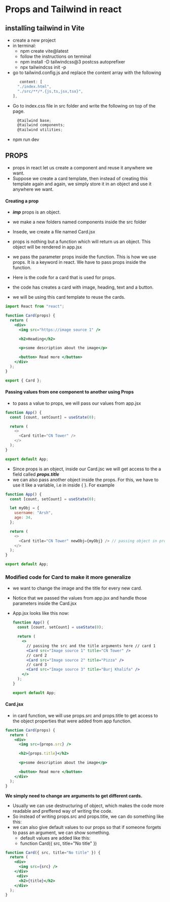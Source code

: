 # Props and Tailwind in react

## installing tailwind in Vite

- create a new project
- in terminal:
  - npm create vite@latest
  - follow the instructions on terminal
  - npm install -D tailwindcss@3 postcss autoprefixer
  - npx tailwindcss init -p
- go to tailwind.config.js and replace the content array with the following
  ```js
     content: [
    "./index.html",
    "./src/**/*.{js,ts,jsx,tsx}",
  ],
  ```
- Go to index.css file in src folder and write the following on top of the page.
  ```js
    @tailwind base;
    @tailwind components;
    @tailwind utilities;
  ```
- npm run dev

## PROPS

- props in react let us create a component and reuse it anywhere we want.
- Suppose we create a card template, then instead of creating this template again and again, we simply store it in an object and use it anywhere we want.

#### Creating a prop

- **_imp_** props is an object.
- we make a new folders named components inside the src folder
- Insede, we create a file named Card.jsx
- props is nothing but a function which will return us an object. This object will be rendered in app.jsx
- we pass the parameter props inside the function. This is how we use props. It is a keyword in react. We have to pass props inside the function.

- Here is the code for a card that is used for props.
- the code has creates a card with image, heading, text and a button.
- we will be using this card template to reuse the cards.

```jsx
import React from "react";

function Card(props) {
  return (
    <div>
      <img src="https://image source 1" />

      <h2>Heading</h2>

      <p>some description about the image</p>

      <button> Read more </button>
    </div>
  );
}

export { Card };
```

#### Passing values from one component to another using Props

- to pass a value to props, we will pass our values from app.jsx

```js
function App() {
  const [count, setCount] = useState(0);

  return (
    <>
      <Card title="CN Tower" />
    </>
  );
}

export default App;
```

- Since props is an object, inside our Card.jsc we will get access to the a field called **_props.title_**
- we can also pass another object inside the props. For this, we have to use it like a variable, i.e in inside { }. For example

```js
function App() {
  const [count, setCount] = useState(0);

  let myObj = {
    username: "Arsh",
    age: 34,
  };

  return (
    <>
      <Card title="CN Tower" newObj={myObj} /> // passing object in props.
    </>
  );
}

export default App;
```

### Modified code for Card to make it more generalize

- we want to change the image and the title for every new card.
- Notice that we passed the values from app.jsx and handle those parameters inside the Card.jsx
- App.jsx looks like this now:

  ```jsx
  function App() {
    const [count, setCount] = useState(0);

    return (
      <>
        // passing the src and the title arguments here // card 1
        <Card src="Image source 1" title="CN Tower" />
        // card 2
        <Card src="Image source 2" title="Pizza" />
        // card 3
        <Card src="Image source 3" title="Burj Khalifa" />
      </>
    );
  }

  export default App;
  ```

#### Card.jsx

- in card function, we will use props.src and props.title to get access to the object properties that were added from app function.

```jsx
function Card(props) {
  return (
    <div>
      <img src={props.src} />

      <h2>{props.title}</h2>

      <p>some description about the image</p>

      <button> Read more </button>
    </div>
  );
}
```

**We simply need to change are arguments to get different cards.**

- Usually we can use destructuring of object, which makes the code more readable and preffered way of writing the code.
- So instead of writing props.src and props.title, we can do something like this:
- we can also give default values to our props so that if someone forgets to pass an argument, we can show something.
  - default values are added like this:
  - function Card({ src, title="No title" })

```jsx
function Card({ src, title="No title" }) {
  return (
    <div>
      <img src={src} />
    </div>
     <div>
      <h2>{title}</h2>
    </div>
  );
}
```
